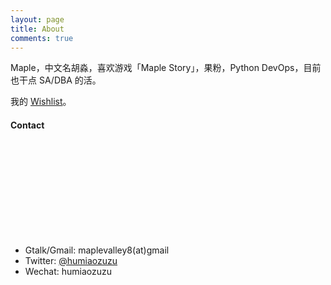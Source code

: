 ```yaml
---
layout: page
title: About
comments: true
---
```


Maple，中文名胡淼，喜欢游戏「Maple Story」，果粉，Python DevOps，目前也干点 SA/DBA 的活。

我的 [Wishlist](/wishlist.html)。

#### Contact

<div style="width:400px;height:150px;">
    <div class="github-card" data-github="humiaozuzu" data-theme="default"></div>
</div>
<script src="http://lab.lepture.com/github-cards/widget.js"></script>

- Gtalk/Gmail: maplevalley8(at)gmail
- Twitter: [@humiaozuzu](https://twitter.com/humiaozuzu)
- Wechat: humiaozuzu
